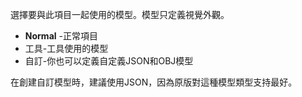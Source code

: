 選擇要與此項目一起使用的模型。模型只定義視覺外觀。

* **Normal** -正常項目
* 工具-工具使用的模型
* 自訂-你也可以定義自定義JSON和OBJ模型

在創建自訂模型時，建議使用JSON，因為原版對這種模型類型支持最好。

